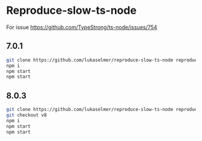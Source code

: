 # Reproduce-slow-ts-node

For issue https://github.com/TypeStrong/ts-node/issues/754

## 7.0.1

```sh
git clone https://github.com/lukaselmer/reproduce-slow-ts-node reproduce-slow-ts-node
npm i
npm start
npm start
```

## 8.0.3

```sh
git clone https://github.com/lukaselmer/reproduce-slow-ts-node reproduce-slow-ts-node
git checkout v8
npm i
npm start
npm start
```
